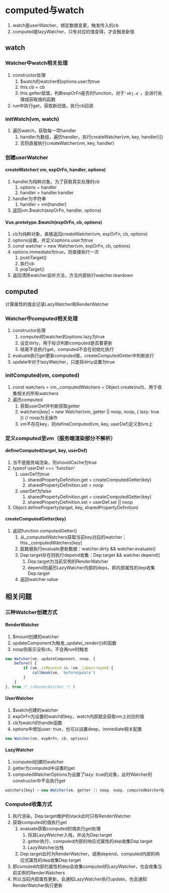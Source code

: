 # computed与watch

1. watch是userWatcher，绑定数据变更，触发传入的cb
2. computed是lazyWatcher，只有对应的值变得，才会触发新值

## watch

### Watcher中watch相关处理

1. constructor处理
    1. $watch的watcher的options.user为true
    2. this.cb = cb
    3. this.getter赋值，判断expOrFn是否时function，对于`'obj.a'`，会进行处理成获取值的函数
2. run中执行get，获取新旧值，执行cb回调

### initWatch(vm, watch)

1. 遍历watch，获取每一项handler
    1. handler为数组，遍历handler，执行createWatcher(vm, key, handler[i])
    2. 否则直接执行createWatcher(vm, key, handler)

### 创建userWatcher

#### createWatcher( vm, expOrFn, handler, options)

1. handler为纯粹对象，为了获取真实处理的cb
    1. options = handler
    2. handler = handler.handler
2. handler为字符串
    1. handler = vm[handler]
3. 返回vm.$watch(expOrFn, handler, options)

#### Vue.prototype.$watch(expOrFn, cb, options)

1. cb为纯粹对象，直接返回createWatcher(vm, expOrFn, cb, options)
2. options设置，并定义options.user为true
3. const watcher = new Watcher(vm, expOrFn, cb, options)
4. options.immediate为true，则直接执行一次
    1. pushTarget()
    2. 执行cb
    3. popTarget()
5. 返回清除watcher监听方法，方法内部执行watcher.teardown

## computed

计算属性的值会记录LazyWatcher和RenderWatcher

### Watcher中computed相关处理

1. constructor处理
    1. computed的watcher的options.lazy为true
    2. 设定dirty，用于标识判断computed是否要更新
    3. 结尾不会执行get，computed不会在初始化执行
2. evaluate执行get更新computed值，createComputedGetter中判断执行
3. update中对于lazyWatcher，只是将dirty设置为true

### initComputed(vm, computed)

1. const watchers = vm._computedWatchers = Object.create(null)，用于收集相关的所有watchers
2. 遍历computed
    1. 获取userDef并判断获取getter
    2. watchers[key] = new Watcher(vm, getter || noop, noop, { lazy: true }) // noop为无操作
    3. vm不存在key，则defineComputed(vm, key, userDef)定义到vm上

### 定义computed至vm（服务端渲染部分不解析）

#### defineComputed(target, key, userDef)

1. 当不是服务端渲染，则shouldCache为true
2. typeof userDef === 'function'
    1. userDef为true
        1. sharedPropertyDefinition.get = createComputedGetter(key)
        2. sharedPropertyDefinition.set = noop
    2. userDef为false
        1. sharedPropertyDefinition.get = createComputedGetter(key)
        2. sharedPropertyDefinition.set = userDef.set || noop
3. Object.defineProperty(target, key, sharedPropertyDefinition)

#### createComputedGetter(key)

1. 返回function computedGetter()
    1. 从_computedWatchers获取当前key对应的watcher：this._computedWatchers[key]
    2. 脏数据执行evaluate更新数据：watcher.dirty && watcher.evaluate()
    3. Dep.target存在则执行depend收集：Dep.target && watcher.depend()
        1. Dep.target为当前实例的RenderWatcher
        2. depend则遍历LazyWatcher内部的deps，即内部属性的dep收集Dep.target
    4. 返回watcher.value

## 相关问题

### 三种Watcher创建方式

#### RenderWatcher

1. $mount创建的watcher
2. updateComponent为触发_update(_render())的函数
3. noop则表示没有cb，不会再run时触发

```js
new Watcher(vm, updateComponent, noop, {
    before() {
        if (vm._isMounted && !vm._isDestroyed) {
            callHook(vm, 'beforeUpdate')
        }
    }
}, true /* isRenderWatcher */ )
```

#### UserWatcher

1. $watch创建的watcher
2. expOrFn为设置的watch的key，watch内部就会获取vm上对应的值
3. cb为watch的handle函数
4. options中增加user: true，也可以设置deep，immediate相关配置

```js
new Watcher(vm, expOrFn, cb, options)
```

#### LazyWatcher

1. computed创建的watcher
2. getter为computed中设置的get
3. computedWatcherOptions为设置了lazy: true的对象，此时Watcher的constructor中不会执行get

```js
watchers[key] = new Watcher(vm, getter || noop, noop, computedWatcherOptions)
```

### Computed收集方式

1. 执行渲染，Dep.target维护的stack此时只有RenderWatcher
2. 获取computed的值执行get
    1. evaluate获取computed的值执行get处理
        1. 将其LazyWatcher入栈，并设为Dep.target
        2. getter执行，computed内部的响应式属性的dep收集Dep.target
        3. LazyWatcher出栈
    2. Dep.target此时为RenderWatcher，调用depend，computed内部的响应式属性的dep收集Dep.target
3. 即comuted内部的属性的dep会收集computed的LazyWatcher，也会收集当前实例的RenderWatchers
4. 所以当前内部属性更新，会通知LazyWatcher执行update，也会通知RenderWatcher执行更新
